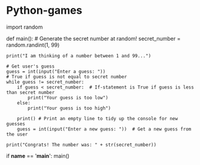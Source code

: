 # Python-games
import random

def main():
    # Generate the secret number at random!
    secret_number = random.randint(1, 99)
    
    print("I am thinking of a number between 1 and 99...")
    
    # Get user's guess
    guess = int(input("Enter a guess: "))
    # True if guess is not equal to secret number
    while guess != secret_number:
        if guess < secret_number:  # If-statement is True if guess is less than secret number
            print("Your guess is too low")
        else:
            print("Your guess is too high")
            
        print() # Print an empty line to tidy up the console for new guesses
        guess = int(input("Enter a new guess: "))  # Get a new guess from the user
        
    print("Congrats! The number was: " + str(secret_number))
    
if __name__ == '__main__':
    main()
